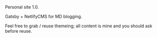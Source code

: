 Personal site 1.0.

Gatsby + NetlifyCMS for MD blogging.

Feel free to grab / reuse themeing; all content is mine and you should ask before reuse.
